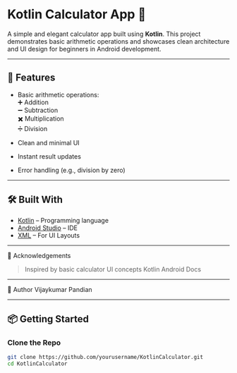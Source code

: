 # Kotlin Calculator App 🧮

A simple and elegant calculator app built using **Kotlin**. This project demonstrates basic arithmetic operations and showcases clean architecture and UI design for beginners in Android development.

---

## 🚀 Features

- Basic arithmetic operations:  
  ➕ Addition  
  ➖ Subtraction  
  ✖️ Multiplication  
  ➗ Division  

- Clean and minimal UI  
- Instant result updates  
- Error handling (e.g., division by zero)

---


## 🛠️ Built With

- [Kotlin](https://kotlinlang.org/) – Programming language  
- [Android Studio](https://developer.android.com/studio) – IDE  
- [XML](https://developer.android.com/guide/topics/ui) – For UI Layouts

---

🙌 Acknowledgements
> Inspired by basic calculator UI concepts
> Kotlin Android Docs


---

👤 Author
Vijaykumar Pandian

---

## 📦 Getting Started

### Clone the Repo

```bash
git clone https://github.com/yourusername/KotlinCalculator.git
cd KotlinCalculator
